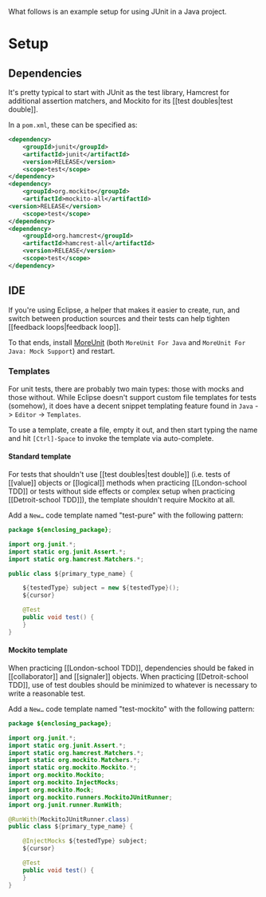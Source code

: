 What follows is an example setup for using JUnit in a Java project.

# Setup 

## Dependencies 

It's pretty typical to start with JUnit as the test library, Hamcrest for additional assertion matchers, and Mockito for its [[test doubles|test double]].

In a `pom.xml`, these can be specified as:

``` xml
<dependency>
	<groupId>junit</groupId>
	<artifactId>junit</artifactId>
	<version>RELEASE</version>
	<scope>test</scope>
</dependency>
<dependency>
	<groupId>org.mockito</groupId>
	<artifactId>mockito-all</artifactId>
<version>RELEASE</version>
	<scope>test</scope>
</dependency>
<dependency>
	<groupId>org.hamcrest</groupId>
	<artifactId>hamcrest-all</artifactId>
	<version>RELEASE</version>
	<scope>test</scope>
</dependency>
```

## IDE

If you're using Eclipse, a helper that makes it easier to create, run, and switch between production sources and their tests can help tighten [[feedback loops|feedback loop]].

To that ends, install [MoreUnit](http://moreunit.sourceforge.net/#download) (both `MoreUnit For Java` and `MoreUnit For Java: Mock Support`) and restart.

### Templates

For unit tests, there are probably two main types: those with mocks and those without. While Eclipse doesn't support custom file templates for tests (somehow), it does have a decent snippet templating feature found in `Java` -> `Editor` -> `Templates`.

To use a template, create a file, empty it out, and then start typing the name and hit `[Ctrl]-Space` to invoke the template via auto-complete.

#### Standard template

For tests that shouldn't use [[test doubles|test double]] (i.e. tests of [[value]] objects or [[logical]] methods when practicing [[London-school TDD]] or tests without side effects or complex setup when practicing [[Detroit-school TDD]]), the template shouldn't require Mockito at all.

Add a `New…` code template named "test-pure" with the following pattern:

``` java
package ${enclosing_package};

import org.junit.*;
import static org.junit.Assert.*;
import static org.hamcrest.Matchers.*;

public class ${primary_type_name} {

    ${testedType} subject = new ${testedType}();
    ${cursor}

    @Test
    public void test() {
    }
}
```

#### Mockito template

When practicing [[London-school TDD]], dependencies should be faked in [[collaborator]] and [[signaler]] objects. When practicing [[Detroit-school TDD]], use of test doubles should be minimized to whatever is necessary to write a reasonable test.

Add a `New…` code template named "test-mockito" with the following pattern:

``` java
package ${enclosing_package};

import org.junit.*;
import static org.junit.Assert.*;
import static org.hamcrest.Matchers.*;
import static org.mockito.Matchers.*;
import static org.mockito.Mockito.*;
import org.mockito.Mockito;
import org.mockito.InjectMocks;
import org.mockito.Mock;
import org.mockito.runners.MockitoJUnitRunner;
import org.junit.runner.RunWith;

@RunWith(MockitoJUnitRunner.class)
public class ${primary_type_name} {

    @InjectMocks ${testedType} subject;
    ${cursor}

    @Test
    public void test() {
    }
}
```

